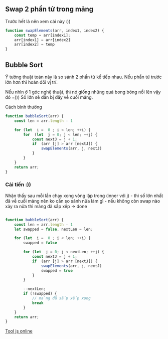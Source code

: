 

## Swap 2 phẩn tử trong mảng

Trước hết là nên xem cái này :)) 

```javascript
function swapElements(arr, index1, index2) {
    const temp = arr[index1];
    arr[index1] = arr[index2]
    arr[index2] = temp
}
```

## Bubble Sort

Ý tưởng thuật toán này là so sánh 2 phần tử kế tiếp nhau. Nếu phần tử trước lớn hơn thì hoán đổi vị trí. 

Nếu nhìn ở 1 góc nghệ thuật, thì nó giống những quả bong bóng nổi lên vậy đó =))) Số lớn sẽ dần bị đẩy về cuối mảng.
    

Cách bình thường 

```javascript
function bubbleSort(arr) {
    const len = arr.length - 1

    for (let  i =  0 ; i < len; ++i) {  
        for  (let  j = 0; j < len; ++j) {  
            const nextJ = j + 1;
            if  (arr [j] > arr [nextJ]) {  
                swapElements(arr, j, nextJ)
            }  
        }  
    }  
    return arr;
}
```

### Cải tiến :)) 

Nhận thấy sau mỗi lần chạy xong vòng lặp trong (inner với j)
    - thì số lớn nhất đã về cuối mảng nên ko cần so sánh nữa làm gì 
    - nếu không còn swap nào xảy ra nữa thì mảng đã sắp xếp -> done

```javascript

function bubbleSort(arr) {
    const len = arr.length - 1
    let swapped = false, nextLen = len;

    for (let  i =  0 ; i < len; ++i) {  
        swapped = false

        for (let  j = 0; j < nextLen; ++j) {  
            const nextJ = j + 1;
            if  (arr [j] > arr [nextJ]) {  
                swapElements(arr, j, nextJ)
                swapped = true
            }  
        }  

        --nextLen;
        if (!swapped) { 
            // mảng đã sắp xếp xong
            break
        }
    }  
    return arr;
}
```




[Tool js online](https://playcode.io/)